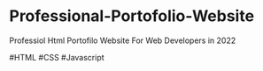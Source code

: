 # Professional-Portofolio-Website

Professiol Html Portofilo Website For Web Developers in 2022

#HTML
#CSS
#Javascript 
